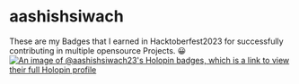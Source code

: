 # aashishsiwach
These are my Badges that I earned in Hacktoberfest2023 for successfully contributing in multiple opensource Projects. 
😀
[![An image of @aashishsiwach23's Holopin badges, which is a link to view their full Holopin profile](https://holopin.me/aashishsiwach23)](https://holopin.io/@aashishsiwach23)
